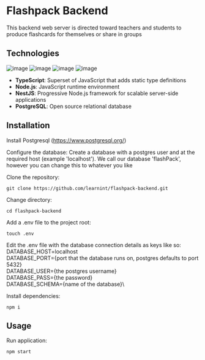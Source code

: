 # Flashpack Backend

This backend web server is directed toward teachers and students to produce flashcards for themselves or share in groups

## Technologies

![image](https://user-images.githubusercontent.com/37840393/115789346-fff91a00-a392-11eb-83cf-93367aa4f188.png)
![image](https://user-images.githubusercontent.com/37840393/115807053-dbfb0000-a3b5-11eb-91d5-1de16aa9c244.png)
![image](https://user-images.githubusercontent.com/37840393/115807129-fcc35580-a3b5-11eb-87bd-1ad0aea697d5.png)
![image](https://user-images.githubusercontent.com/37840393/115807536-cb975500-a3b6-11eb-903f-0c88b90dcf45.png)

- **TypeScript**: Superset of JavaScript that adds static type definitions
- **Node.js**: JavaScript runtime environment
- **NestJS**: Progressive Node.js framework for scalable server-side applications
- **PostgreSQL**: Open source relational database

## Installation

Install Postgresql (https://www.postgresql.org/)

Configure the database:
Create a database with a postgres user and at the required host (example 'localhost'). We call our database 'flashPack', however you can change this to whatever you like

Clone the repository:
```
git clone https://github.com/learnint/flashpack-backend.git
```
Change directory:
```
cd flashpack-backend
```
Add a .env file to the project root:
```
touch .env
```

Edit the .env file with the database connection details as keys like so:\
DATABASE_HOST=localhost\
DATABASE_PORT={port that the database runs on, postgres defaults to port 5432}\
DATABASE_USER={the postgres username}\
DATABASE_PASS={the password}\
DATABASE_SCHEMA={name of the database}\

Install dependencies:
```
npm i
```

## Usage

Run application:
```
npm start
```
